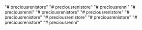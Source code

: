 "# preciousrenistore" 
"# preciousrenistore" 
"# preciousrenni" 
"# preciousrenni" 
"# preciousrenistore" 
"# preciousrenistore" 
"# preciousrenistore" 
"# preciousrenistore" 
"# preciousrenistore" 
"# preciousrenistore" 
"# preciousrenni" 
